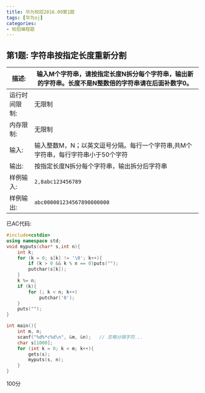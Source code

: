 ```yaml
---
title: 华为校招2016.09第1题
tags: [华为oj]
categories: 
- 校招编程题
---
```




## 第1题: 字符串按指定长度重新分割



| 描述:     | 输入M个字符串，请按指定长度N拆分每个字符串，输出新的字符串。长度不是N整数倍的字符串请在后面补数字0。 |
| ------- | ---------------------------------------- |
| 运行时间限制: | 无限制                                      |
| 内存限制:   | 无限制                                      |
| 输入:     | 输入整数M，N；以英文逗号分隔。每行一个字符串,共M个字符串，每行字符串小于50个字符 |
| 输出:     | 按指定长度N拆分每个字符串，输出拆分后字符串                   |
| 样例输入:   | `2,8abc123456789`                        |
| 样例输出:   | `abc000001234567890000000`               |






已AC代码:

```cpp
#include<cstdio>
using namespace std;
void myputs(char* s,int n){
	int k;
	for (k = 0; s[k] != '\0'; k++){
		if (k > 0 && k % n == 0)puts("");
		putchar(s[k]);
	}
	k %= n;
	if (k){
		for (; k < n; k++)
			putchar('0');
	}
	puts("");
}

int main(){
	int m, n;
	scanf("%d%*c%d\n", &m, &n);   // 忽略分隔字符...
	char s[1000];
	for (int k = 0; k < m; k++){
		gets(s);
		myputs(s, n);
	}
}
```



100分